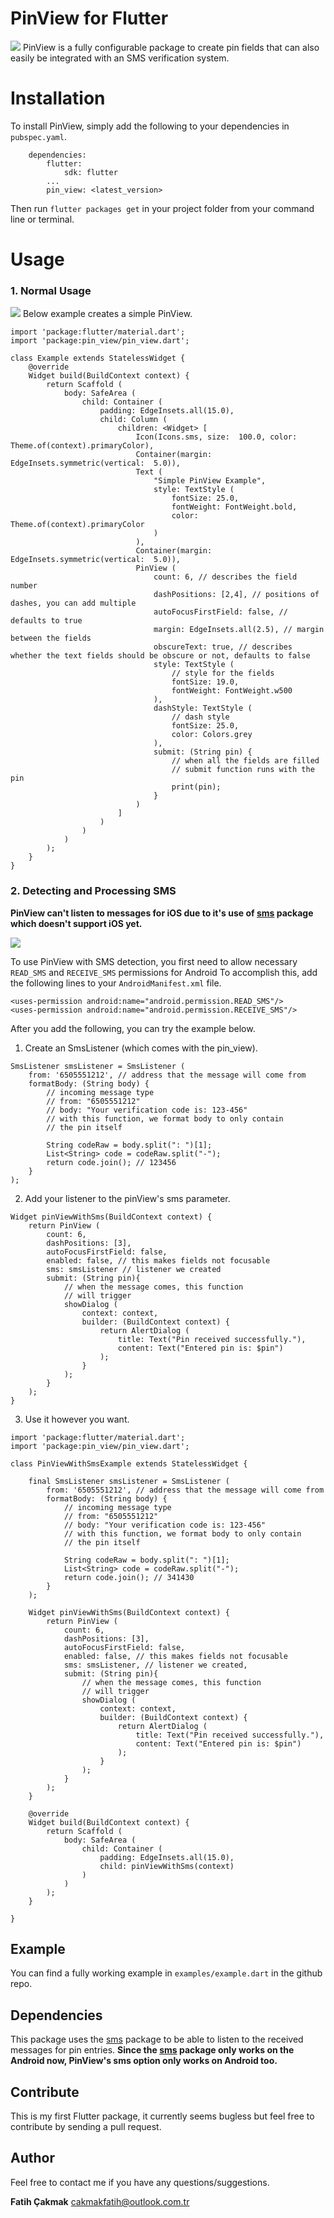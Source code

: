 
# PinView for Flutter
![](https://i.ibb.co/bFxHzXP/Screenshot-1546255213.png)
PinView is a fully configurable package to create pin fields that can also easily be integrated with an SMS verification system.

# Installation
To install PinView, simply add the following to your dependencies in `pubspec.yaml`.
```
    dependencies:
        flutter:
            sdk: flutter
        ...
        pin_view: <latest_version>
```
Then run `flutter packages get` in your project folder from your command line or terminal.

# Usage
### 1. Normal Usage
![](https://i.ibb.co/Jp6cQ33/Screenshot-1546359081.png)
Below example creates a simple PinView.
```
import 'package:flutter/material.dart';
import 'package:pin_view/pin_view.dart';

class Example extends StatelessWidget {
	@override
	Widget build(BuildContext context) {
		return Scaffold (
			body: SafeArea (
				child: Container (
					padding: EdgeInsets.all(15.0),
					child: Column (
						children: <Widget> [
							Icon(Icons.sms, size:  100.0, color:  Theme.of(context).primaryColor),
							Container(margin:  EdgeInsets.symmetric(vertical:  5.0)),
							Text (
								"Simple PinView Example",
								style: TextStyle (
									fontSize: 25.0,
									fontWeight: FontWeight.bold,
									color: Theme.of(context).primaryColor
								)
							),
							Container(margin:  EdgeInsets.symmetric(vertical:  5.0)),
							PinView (
								count: 6, // describes the field number
								dashPositions: [2,4], // positions of dashes, you can add multiple
								autoFocusFirstField: false, // defaults to true
								margin: EdgeInsets.all(2.5), // margin between the fields
								obscureText: true, // describes whether the text fields should be obscure or not, defaults to false
								style: TextStyle (
									// style for the fields
									fontSize: 19.0,
									fontWeight: FontWeight.w500
								),
								dashStyle: TextStyle (
									// dash style
									fontSize: 25.0,
									color: Colors.grey
								),
								submit: (String pin) {
									// when all the fields are filled
									// submit function runs with the pin
									print(pin);
								}		
							)
						]
					)
				)
			)
		);
	}
}
```

### 2. Detecting and Processing SMS

**PinView can't listen to messages for  iOS due to it's use of [sms](https://pub.dartlang.org/packages/sms) package which doesn't support iOS yet.**

![](https://i.ibb.co/0fss75F/Screenshot-1546362211.png)

To use PinView with SMS detection, you first need to allow necessary `READ_SMS` and `RECEIVE_SMS` permissions for Android To accomplish this, add the following lines to your `AndroidManifest.xml` file.

```
<uses-permission android:name="android.permission.READ_SMS"/>
<uses-permission android:name="android.permission.RECEIVE_SMS"/>
``` 
After you add the following, you can try the example below.

1. Create an SmsListener (which comes with the pin_view).
```
SmsListener smsListener = SmsListener (
	from: '6505551212', // address that the message will come from
	formatBody: (String body) {
		// incoming message type
		// from: "6505551212"
		// body: "Your verification code is: 123-456"
		// with this function, we format body to only contain
		// the pin itself
		
		String codeRaw = body.split(": ")[1];
		List<String> code = codeRaw.split("-");
		return code.join(); // 123456
	}
);
```
2. Add your listener to the pinView's sms parameter.
```
Widget pinViewWithSms(BuildContext context) {
	return PinView (
		count: 6,
		dashPositions: [3],
		autoFocusFirstField: false,
		enabled: false, // this makes fields not focusable
		sms: smsListener // listener we created
		submit: (String pin){
			// when the message comes, this function
			// will trigger
			showDialog (
				context: context,
				builder: (BuildContext context) {
					return AlertDialog (
						title: Text("Pin received successfully."),
						content: Text("Entered pin is: $pin")
					);
				}
			);
		}
	);
}
```

3. Use it however you want.
```
import 'package:flutter/material.dart';
import 'package:pin_view/pin_view.dart';

class PinViewWithSmsExample extends StatelessWidget {

	final SmsListener smsListener = SmsListener (
		from: '6505551212', // address that the message will come from
		formatBody: (String body) {
			// incoming message type
			// from: "6505551212"
			// body: "Your verification code is: 123-456"
			// with this function, we format body to only contain
			// the pin itself
				
			String codeRaw = body.split(": ")[1];
			List<String> code = codeRaw.split("-");
			return code.join(); // 341430
		}
	);
	
	Widget pinViewWithSms(BuildContext context) {
		return PinView (
			count: 6,
			dashPositions: [3],
			autoFocusFirstField: false,
			enabled: false, // this makes fields not focusable
			sms: smsListener, // listener we created,
			submit: (String pin){
				// when the message comes, this function
				// will trigger
				showDialog (
					context: context,
					builder: (BuildContext context) {
						return AlertDialog (
							title: Text("Pin received successfully."),
							content: Text("Entered pin is: $pin")
						);
					}
				);
			}
		);
	}
	
	@override
	Widget build(BuildContext context) {
		return Scaffold (
			body: SafeArea (
				child: Container (
					padding: EdgeInsets.all(15.0),
					child: pinViewWithSms(context)
				)
			)
		);
	}
	
}
```

## Example
You can find a fully working example in `examples/example.dart` in the github repo.

## Dependencies
This package uses the [sms](https://pub.dartlang.org/packages/sms) package to be able to listen to the received messages for pin entries. **Since the [sms](https://pub.dartlang.org/packages/sms) package only works on the Android now, PinView's sms option only works on Android too.**

## Contribute
This is my first Flutter package, it currently seems bugless but feel free to contribute by sending a pull request.

## Author
Feel free to contact me if you have any questions/suggestions.

**Fatih Çakmak**
cakmakfatih@outlook.com.tr